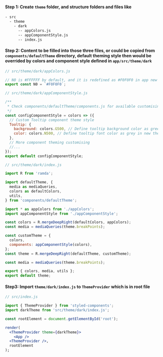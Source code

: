 #### Step 1: Create `theme` folder, and structure folders and files like

```bash
- src
  - theme
    - dark
      -- appColors.js
      -- appComponentStyle.js
      -- index.js
```

#### Step 2: Content to be filled into those three files, or could be copied from `components/defaultTheme` directory, default theming style then would be overrided by colors and component style defined in `app/src/theme/dark`

```jsx static
// src/theme/dark/appColors.js

// N0 is #FFFFFF by default, and it is redefined as #F0F0F0 in app new theme here
export const N0 = `#F0F0F0`;
```

```jsx static
// src/theme/dark/appComponentStyle.js

/**
 * Check components/defaultTheme/components.js for available customising options
 */
const configComponentStyle = colors => ({
  // Custom Tooltip component theme style
  Tooltip: {
    background: colors.G500, // Define tooltip background color as green in new theme
    color: colors.N500, // Define tooltip font color as grey in new theme
  },
  // More component theming customising
  //...
});
export default configComponentStyle;
```

```js static
// src/theme/dark/index.js

import R from 'ramda';

import defaultTheme, {
  media as mediaQueries,
  colors as defaultColors,
  utils,
} from 'components/defaultTheme';

import * as appColors from './appColors';
import appComponentStyle from './appComponentStyle';

const colors = R.mergeDeepRight(defaultColors, appColors);
const media = mediaQueries(theme.breakPoints);

const customTheme = {
  colors,
  components: appComponentStyle(colors),
};
const theme = R.mergeDeepRight(defaultTheme, customTheme);

const media = mediaQueries(theme.breakPoints);

export { colors, media, utils };
export default theme;
```

#### Step3: Import `theme/dark/index.js` to `ThemeProvider` which is in root file

```jsx static
// src/index.js

import { ThemeProvider } from 'styled-components';
import darkTheme from 'src/theme/dark/index.js';

const rootElement = document.getElementById('root');

render(
  <ThemeProvider theme={darkTheme}>
    <App />
  <ThemeProvider />,
  rootElement
);
```
